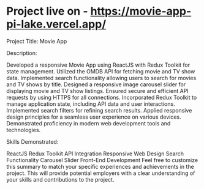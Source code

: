 # Project live on - https://movie-app-pi-lake.vercel.app/




Project Title: Movie App

Description:

Developed a responsive Movie App using ReactJS with Redux Toolkit for state management.
Utilized the OMDB API for fetching movie and TV show data.
Implemented search functionality allowing users to search for movies and TV shows by title.
Designed a responsive image carousel slider for displaying movie and TV show listings.
Ensured secure and efficient API requests by using HTTPS for all connections.
Incorporated Redux Toolkit to manage application state, including API data and user interactions.
Implemented search filters for refining search results.
Applied responsive design principles for a seamless user experience on various devices.
Demonstrated proficiency in modern web development tools and technologies.


Skills Demonstrated:

ReactJS
Redux Toolkit
API Integration
Responsive Web Design
Search Functionality
Carousel Slider
Front-End Development
Feel free to customize this summary to match your specific experiences and achievements in the project. This will provide potential employers with a clear understanding of your skills and contributions to the project.




